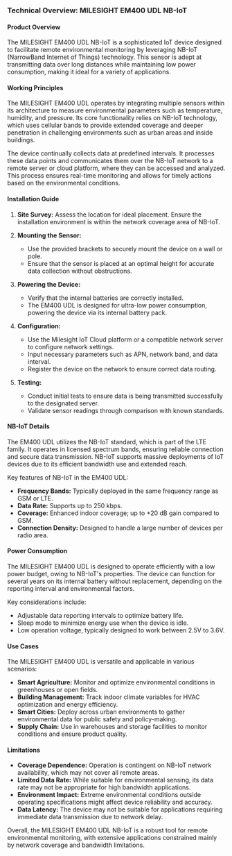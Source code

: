 ### Technical Overview: MILESIGHT EM400 UDL NB-IoT

#### Product Overview
The MILESIGHT EM400 UDL NB-IoT is a sophisticated IoT device designed to facilitate remote environmental monitoring by leveraging NB-IoT (NarrowBand Internet of Things) technology. This sensor is adept at transmitting data over long distances while maintaining low power consumption, making it ideal for a variety of applications.

#### Working Principles
The MILESIGHT EM400 UDL operates by integrating multiple sensors within its architecture to measure environmental parameters such as temperature, humidity, and pressure. Its core functionality relies on NB-IoT technology, which uses cellular bands to provide extended coverage and deeper penetration in challenging environments such as urban areas and inside buildings.

The device continually collects data at predefined intervals. It processes these data points and communicates them over the NB-IoT network to a remote server or cloud platform, where they can be accessed and analyzed. This process ensures real-time monitoring and allows for timely actions based on the environmental conditions.

#### Installation Guide
1. **Site Survey:** Assess the location for ideal placement. Ensure the installation environment is within the network coverage area of NB-IoT.

2. **Mounting the Sensor:**
   - Use the provided brackets to securely mount the device on a wall or pole.
   - Ensure that the sensor is placed at an optimal height for accurate data collection without obstructions.

3. **Powering the Device:**
   - Verify that the internal batteries are correctly installed.
   - The EM400 UDL is designed for ultra-low power consumption, powering the device via its internal battery pack. 

4. **Configuration:**
   - Use the Milesight IoT Cloud platform or a compatible network server to configure network settings.
   - Input necessary parameters such as APN, network band, and data interval.
   - Register the device on the network to ensure correct data routing.

5. **Testing:**
   - Conduct initial tests to ensure data is being transmitted successfully to the designated server.
   - Validate sensor readings through comparison with known standards.

#### NB-IoT Details
The EM400 UDL utilizes the NB-IoT standard, which is part of the LTE family. It operates in licensed spectrum bands, ensuring reliable connection and secure data transmission. NB-IoT supports massive deployments of IoT devices due to its efficient bandwidth use and extended reach.

Key features of NB-IoT in the EM400 UDL:
- **Frequency Bands:** Typically deployed in the same frequency range as GSM or LTE.
- **Data Rate:** Supports up to 250 kbps.
- **Coverage:** Enhanced indoor coverage; up to +20 dB gain compared to GSM.
- **Connection Density:** Designed to handle a large number of devices per radio area.

#### Power Consumption
The MILESIGHT EM400 UDL is designed to operate efficiently with a low power budget, owing to NB-IoT's properties. The device can function for several years on its internal battery without replacement, depending on the reporting interval and environmental factors.

Key considerations include:
- Adjustable data reporting intervals to optimize battery life.
- Sleep mode to minimize energy use when the device is idle.
- Low operation voltage, typically designed to work between 2.5V to 3.6V.

#### Use Cases
The MILESIGHT EM400 UDL is versatile and applicable in various scenarios:
- **Smart Agriculture:** Monitor and optimize environmental conditions in greenhouses or open fields.
- **Building Management:** Track indoor climate variables for HVAC optimization and energy efficiency.
- **Smart Cities:** Deploy across urban environments to gather environmental data for public safety and policy-making.
- **Supply Chain:** Use in warehouses and storage facilities to monitor conditions and ensure product quality.

#### Limitations
- **Coverage Dependence:** Operation is contingent on NB-IoT network availability, which may not cover all remote areas.
- **Limited Data Rate:** While suitable for environmental sensing, its data rate may not be appropriate for high bandwidth applications.
- **Environment Impact:** Extreme environmental conditions outside operating specifications might affect device reliability and accuracy.
- **Data Latency:** The device may not be suitable for applications requiring immediate data transmission due to network delay.

Overall, the MILESIGHT EM400 UDL NB-IoT is a robust tool for remote environmental monitoring, with extensive applications constrained mainly by network coverage and bandwidth limitations.